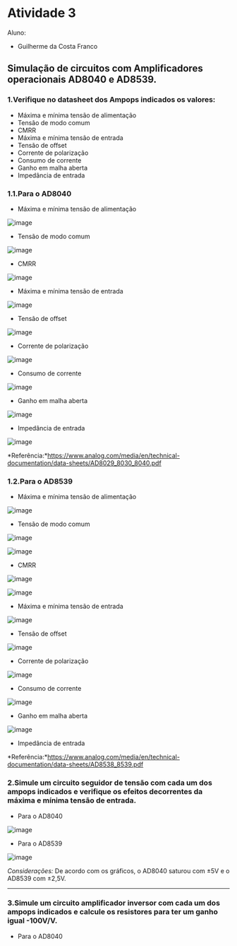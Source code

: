 # Atividade 3
Aluno: 
* Guilherme da Costa Franco

## Simulação de circuitos com Amplificadores operacionais AD8040 e AD8539.

### 1.Verifique no datasheet dos Ampops indicados os valores:

- Máxima e mínima tensão de alimentação
- Tensão de modo comum
- CMRR
- Máxima e mínima tensão de entrada
- Tensão de offset
- Corrente de polarização
- Consumo de corrente
- Ganho em malha aberta
- Impedância de entrada

### 1.1.Para o AD8040

- Máxima e mínima tensão de alimentação 

![image](https://user-images.githubusercontent.com/61738767/116282433-220ee580-a761-11eb-92b7-9028e2878fa0.png)

- Tensão de modo comum

![image](https://user-images.githubusercontent.com/61738767/116312985-8b9feb80-a783-11eb-8883-029833bd2314.png)

- CMRR

![image](https://user-images.githubusercontent.com/61738767/116313224-de79a300-a783-11eb-89e8-04b3d986198a.png)

- Máxima e mínima tensão de entrada

![image](https://user-images.githubusercontent.com/61738767/116313661-6790da00-a784-11eb-8ff1-f0f7aec19639.png)

- Tensão de offset

![image](https://user-images.githubusercontent.com/61738767/116313738-85f6d580-a784-11eb-8fa9-6ed26a5daf86.png)

- Corrente de polarização

![image](https://user-images.githubusercontent.com/61738767/116313824-a7f05800-a784-11eb-8cfe-82c8aa166e5f.png)

- Consumo de corrente

![image](https://user-images.githubusercontent.com/61738767/116313942-d2daac00-a784-11eb-851b-4c9a10e60f6d.png)

- Ganho em malha aberta

![image](https://user-images.githubusercontent.com/61738767/116314186-28af5400-a785-11eb-9903-b710742e47e2.png)

- Impedância de entrada

![image](https://user-images.githubusercontent.com/61738767/116314299-4da3c700-a785-11eb-86ae-f813eca99149.png)


*Referência:*https://www.analog.com/media/en/technical-documentation/data-sheets/AD8029_8030_8040.pdf

### 1.2.Para o AD8539

- Máxima e mínima tensão de alimentação

![image](https://user-images.githubusercontent.com/61738767/116314806-f8b48080-a785-11eb-8175-c0ee7ee0e845.png)


- Tensão de modo comum

![image](https://user-images.githubusercontent.com/61738767/116315000-43ce9380-a786-11eb-95f9-8f5d4f218ba7.png)

![image](https://user-images.githubusercontent.com/61738767/116315043-58ab2700-a786-11eb-9687-58837c5b382f.png)


- CMRR

![image](https://user-images.githubusercontent.com/61738767/116315221-9ad46880-a786-11eb-96b1-3070e61d7411.png)

![image](https://user-images.githubusercontent.com/61738767/116315290-b2abec80-a786-11eb-8f3b-cce41d2ce8f6.png)


- Máxima e mínima tensão de entrada

![image](https://user-images.githubusercontent.com/61738767/116315364-cbb49d80-a786-11eb-8bed-0c578a9b219d.png)


- Tensão de offset

![image](https://user-images.githubusercontent.com/61738767/116314837-0538d900-a786-11eb-91cb-77b296474539.png)


- Corrente de polarização

![image](https://user-images.githubusercontent.com/61738767/116315424-e1c25e00-a786-11eb-93cf-b8077b110690.png)


- Consumo de corrente

![image](https://user-images.githubusercontent.com/61738767/116315447-ea1a9900-a786-11eb-8eb3-0d4da153e2e5.png)


- Ganho em malha aberta

![image](https://user-images.githubusercontent.com/61738767/116315725-4c739980-a787-11eb-82c3-43273a931bad.png)


- Impedância de entrada


*Referência:*https://www.analog.com/media/en/technical-documentation/data-sheets/AD8538_8539.pdf

### 2.Simule um circuito seguidor de tensão com cada um dos ampops indicados e verifique os efeitos decorrentes da máxima e mínima tensão de entrada.

- Para o AD8040

![image](https://user-images.githubusercontent.com/61738767/116319004-20a6e280-a78c-11eb-84f2-2291c6efde84.png)

- Para o AD8539

![image](https://user-images.githubusercontent.com/61738767/116319351-c1959d80-a78c-11eb-9f6b-b6e7a602fa91.png)

*Considerações:* De acordo com os gráficos, o AD8040 saturou com ±5V e o AD8539 com ±2,5V.

---

### 3.Simule um circuito amplificador inversor com cada um dos ampops indicados e calcule os resistores para ter um ganho igual -100V/V.

- Para o AD8040
